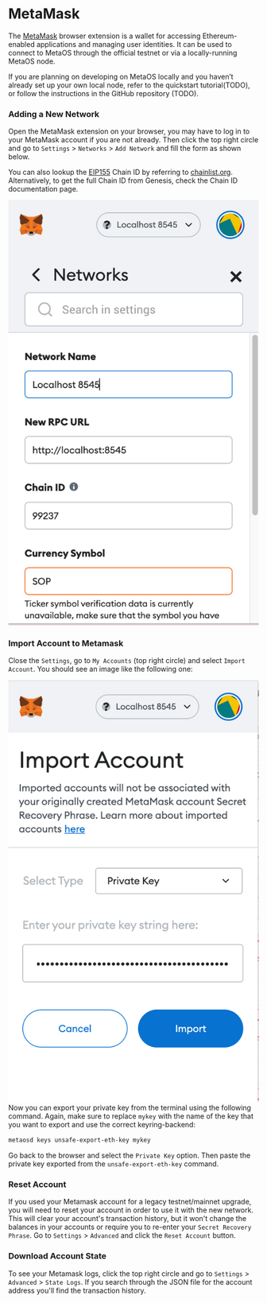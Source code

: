 # MetaMask

The [MetaMask](https://metamask.io/) browser extension is a wallet for accessing Ethereum-enabled applications and managing user identities. It can be used to connect to MetaOS through the official testnet or via a locally-running MetaOS node.

If you are planning on developing on MetaOS locally and you haven’t already set up your own local node, refer to the quickstart tutorial(TODO), or follow the instructions in the GitHub repository (TODO).

### Adding a New Network
Open the MetaMask extension on your browser, you may have to log in to your MetaMask account if you are not already. Then click the top right circle and go to `Settings` > `Networks` > `Add Network` and fill the form as shown below.

You can also lookup the [EIP155](https://github.com/ethereum/EIPs/blob/master/EIPS/eip-155.md) Chain ID by referring to [chainlist.org](https://chainlist.org/). Alternatively, to get the full Chain ID from Genesis, check the Chain ID documentation page.

![metamask](/static/metamask.png)

### Import Account to Metamask
Close the `Settings`, go to `My Accounts` (top right circle) and select `Import Account`. You should see an image like the following one:

![metamask](/static/importacc.png)
Now you can export your private key from the terminal using the following command. Again, make sure to replace `mykey` with the name of the key that you want to export and use the correct keyring-backend:
```bash
metaosd keys unsafe-export-eth-key mykey
```
Go back to the browser and select the `Private Key` option. Then paste the private key exported from the `unsafe-export-eth-key` command.

### Reset Account
If you used your Metamask account for a legacy testnet/mainnet upgrade, you will need to reset your account in order to use it with the new network. This will clear your account's transaction history, but it won't change the balances in your accounts or require you to re-enter your `Secret Recovery Phrase`.
Go to `Settings` > `Advanced` and click the `Reset Account` button.

### Download Account State
To see your Metamask logs, click the top right circle and go to `Settings` > `Advanced` > `State Logs`. If you search through the JSON file for the account address you'll find the transaction history.